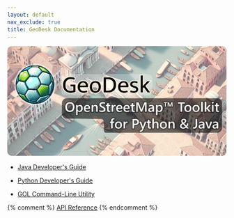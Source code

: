 ```yaml
---
layout: default
nav_exclude: true
title: GeoDesk Documentation
---
```


<img src="/img/social-card3.png" style="border-radius: 10px;">

- [Java Developer's Guide](/java)

- [Python Developer's Guide](/python)

- [GOL Command-Line Utility](/gol)

{% comment %}
[API Reference](api.md)
{% endcomment %}